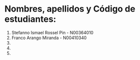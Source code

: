 # Nombres, apellidos y Código de estudiantes:

1. Stefanno Ismael Rossel Pin - N00364010
2. Franco Arango Miranda - N00410340
3.
4.
5.
